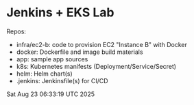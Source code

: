 # Jenkins + EKS Lab

Repos:
- infra/ec2-b: code to provision EC2 "Instance B" with Docker
- docker: Dockerfile and image build materials
- app: sample app sources
- k8s: Kubernetes manifests (Deployment/Service/Secret)
- helm: Helm chart(s)
- .jenkins: Jenkinsfile(s) for CI/CD

Sat Aug 23 06:33:19 UTC 2025
